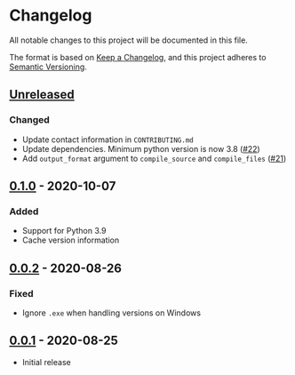 # Changelog
All notable changes to this project will be documented in this file.

The format is based on [Keep a Changelog](https://keepachangelog.com/en/1.0.0/),
and this project adheres to [Semantic Versioning](https://semver.org/spec/v2.0.0.html).

## [Unreleased](https://github.com/vyperlang/vvm/)
### Changed
- Update contact information in `CONTRIBUTING.md`
- Update dependencies. Minimum python version is now 3.8 ([#22](https://github.com/vyperlang/vvm/pull/22))
- Add `output_format` argument to `compile_source` and `compile_files` ([#21](https://github.com/vyperlang/vvm/pull/21))

## [0.1.0](https://github.com/vyperlang/vvm/tree/v0.1.0) - 2020-10-07
### Added
- Support for Python 3.9
- Cache version information

## [0.0.2](https://github.com/vyperlang/vvm/tree/v0.0.2) - 2020-08-26
### Fixed
- Ignore `.exe` when handling versions on Windows

## [0.0.1](https://github.com/vyperlang/vvm/tree/v0.0.1) - 2020-08-25
- Initial release
